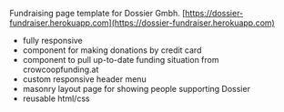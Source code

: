 Fundraising page template for Dossier Gmbh. [https://dossier-fundraiser.herokuapp.com](https://dossier-fundraiser.herokuapp.com)

* fully responsive
* component for making donations by credit card
* component to pull up-to-date funding situation from crowcoopfunding.at
* custom responsive header menu
* masonry layout page for showing people supporting Dossier
* reusable html/css
